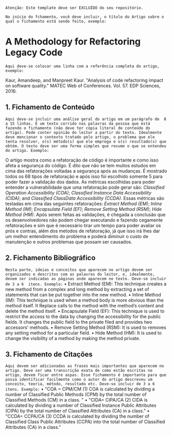 `Atenção: Este template deve ser EXCLUÍDO do seu repositório.`


`No início do fchamento, você deve incluir, o título do Artigo sobre o qual o fichamento está sendo feito, exemplo:`

#  A Methodology for Refactoring Legacy Code

`Aqui deve-se colocar uma linha com a referência completa do artigo, exemplo:`

Kaur, Amandeep, and Manpreet Kaur. "Analysis of code refactoring impact on software quality." MATEC Web of Conferences. Vol. 57. EDP Sciences, 2016.

## 1. Fichamento de Conteúdo

`Aqui deve-se incluir uma análise geral do artigo em um parágrafo de  8 a 15 linhas. É um texto corrido nas palavras da pessoa que está fazendo o fichamento (não deve ter cópia literal de conteúdo do artigo). Pode conter opinião do leitor a partir do texto. Idealmente deve mencionar o contexto tratado pelo artigo, o problema que ele tenta resolver, o(s) método(s) que ele emprega e o(s) resultado(s) que obtém. O texto deve ser uma forma simples que resume o que se entendeu do artigo. Exemplo:`

O artigo mostra como a refatoração de código é importante e como isso afeta a segurança do código. É dito que não se tem muitos estudos em cima das refatorações voltadas a segurança após as mudanças. É mostrado todos os 68 tipos de refatoração e após isso foi escolhido somente 5 para poder fazer a validação dos dados. As métricas escolhidas para poder entender a vulnerabilidade que uma refatoração pode gerar são:
*Classified Operation Accessibility (COA)*; *Classified Instance Data Accessibility (CIDA)*; and *Classified ClassData Accessibility (CCDA)*. Essas métricas são testadas em cima das seguintes refatorações: *Extract Method (EM)*; *Inline Method (IM)*; *Encapsulate Field (EF)*; *Remove Setting Method (RSM)*; *Hide Method (HM)*. Após serem feitas as validações, é chegada a conclusão que os desenvolvedores não podem chegar executando e fazendo cegamente refatorações e sim que é necessário tirar um tempo para poder avaliar os prós e contras, além dos metodos de refatoração, já que isso irá lhes dar um melhor entendimento do problema e poderá diminuir o custo de manutenção e outros problemas que possam ser causados. 
 
## 2. Fichamento Bibliográfico 

`Nesta parte, ideias e conceitos que aparecem no artigo devem ser organizados e descritos com as palavras do leitor, e, idealmente, devem ser indicadas as páginas onde aparecem no texto. Deve-se incluir de 3 a 6  itens. Exemplo:`
• Extract Method (EM): This technique creates a new method from a complex and long method by 
extracting a set of statements that can be put together into the new method.
• Inline Method (IM): This technique is used when a method body is more obvious than the method 
itself. It Replace calls to the method with the method’s content and delete the method itself.
• Encapsulate Field (EF): This technique is used to restrict the access to the data by changing the 
accessibility for the public fields. It changes the public field to the private filed and provides two accessors’ 
methods.
• Remove Setting Method (RSM): It is used to removes any setting method for a particular field.
• Hide Method (HM): It is used to change the visibility of a method by making the method private.

## 3. Fichamento de Citações 

`Aqui devem ser adicionadas as frases mais importantes que aparecem no artigo. Deve ser uma transcrição exata de como estão escritas no artigo, devem ficar entre aspas. Esse fichamento é importante para que possa identificar facilmente como o autor do artigo descreveu um conceito, teoria, método, resultado etc. Deve-se incluir de 3 a 6  itens. Exemplo:`
• "COA = CPM/CM (1)
COA is calculated by dividing a number of Classified Public Methods (CPM) by the total number of 
Classified Methods (CM) in a class. "
• "CIDA= CIPA/CA (2)
CIDA is calculated by dividing a number of Classified Instance Public Attributes (CIPA) by the total number 
of Classified Attributes (CA) in a class."
• "CCDA= CCPA/CA (3)
CCDA is calculated by dividing the number of Classified Class Public Attributes (CCPA) into the total 
number of Classified Attributes (CA) in a class."